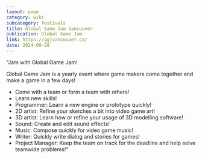 ```yaml
---
layout: page
category: wiki
subcategory: festivals
title: Global Game Jam Vancouver
publication: Global Game Jam
link: https://ggjvancouver.ca/
date: 2024-09-28
---
```


"Jam with Global Game Jam!

Global Game Jam is a yearly event where game makers come together and make a game in a few days!

* Come with a team or form a team with others!
* Learn new skills!
* Programmer: Learn a new engine or prototype quickly!
* 2D artist: Refine your sketches a bit into video game art!
* 3D artist: Learn how or refine your usage of 3D modelling software!
* Sound: Create and edit sound effects!
* Music: Compose quickly for video game music!
* Writer: Quickly write dialog and stories for games!
* Project Manager: Keep the team on track for the deadline and help solve teamwide problems!"
